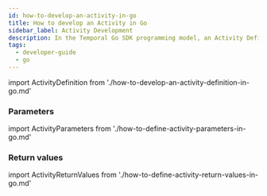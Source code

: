 ```yaml
---
id: how-to-develop-an-activity-in-go
title: How to develop an Activity in Go
sidebar_label: Activity Development
description: In the Temporal Go SDK programming model, an Activity Definition is an exportable function or `stuct` method.
tags:
  - developer-guide
  - go
---
```


import ActivityDefinition from './how-to-develop-an-activity-definition-in-go.md'

<ActivityDefinition/>

### Parameters

import ActivityParameters from './how-to-define-activity-parameters-in-go.md'

<ActivityParameters/>

### Return values

import ActivityReturnValues from './how-to-define-activity-return-values-in-go.md'

<ActivityReturnValues/>
